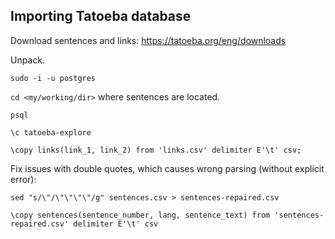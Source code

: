 ## Importing Tatoeba database

Download sentences and links: https://tatoeba.org/eng/downloads

Unpack.

`sudo -i -u postgres`

`cd <my/working/dir>` where sentences are located.

`psql`

`\c tatoeba-explore`

`\copy links(link_1, link_2) from 'links.csv' delimiter E'\t' csv;`

Fix issues with double quotes, which causes wrong parsing (without explicit error):

`sed "s/\"/\"\"\"\"/g" sentences.csv > sentences-repaired.csv`

`\copy sentences(sentence_number, lang, sentence_text) from 'sentences-repaired.csv' delimiter E'\t' csv`

